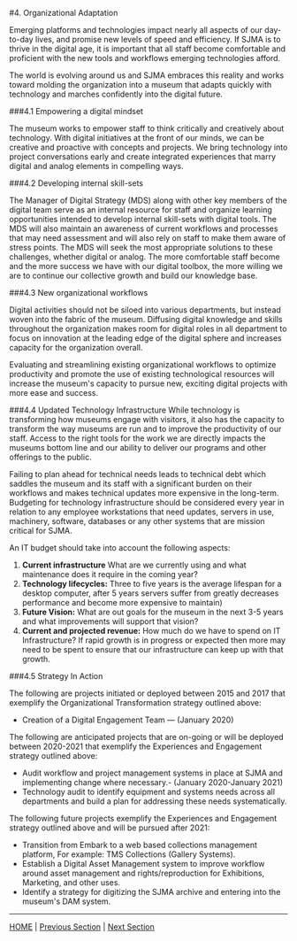#4. Organizational Adaptation

Emerging platforms and technologies impact nearly all aspects of our day-to-day lives, and promise new levels of speed and efficiency. If SJMA is to thrive in the digital age, it is important that all staff become comfortable and proficient with the new tools and workflows emerging technologies afford.

The world is evolving around us and SJMA embraces this reality and works toward molding the organization into a museum that adapts quickly with technology and marches confidently into the digital future.

###4.1 Empowering a digital mindset

The museum works to empower staff to think critically and creatively about technology. With digital initiatives at the front of our minds, we can be creative and proactive with concepts and projects. We bring technology into project conversations early and create integrated experiences that marry digital and analog elements in compelling ways.

###4.2 Developing internal skill-sets

The Manager of Digital Strategy (MDS) along with other key members of the digital team serve as an internal resource for staff and organize learning opportunities intended to develop internal skill-sets with digital tools. The MDS will also maintain an awareness of current workflows and processes that may need assessment and will also rely on staff to make them aware of stress points. The MDS will seek the most appropriate solutions to these challenges, whether digital or analog. The more comfortable staff become and the more success we have with our digital toolbox, the more willing we are to continue our collective growth and build our knowledge base.

###4.3 New organizational workflows

Digital activities should not be siloed into various departments, but instead woven into the fabric of the museum. Diffusing digital knowledge and skills throughout the organization makes room for digital roles in all department to focus on innovation at the leading edge of the digital sphere and increases capacity for the organization overall.

Evaluating and streamlining existing organizational workflows to optimize productivity and promote the use of existing technological resources will increase the museum's capacity to pursue new, exciting digital projects with more ease and success.

###4.4 Updated Technology Infrastructure
While technology is transforming how museums engage with visitors, it also has the capacity to transform the way museums are run and to improve the productivity of our staff. Access to the right tools for the work we are directly impacts the museums bottom line and our ability to deliver our programs and other offerings to the public.

Failing to plan ahead for technical needs leads to technical debt which saddles the museum and its staff with a significant burden on their workflows and makes technical updates more expensive in the long-term. Budgeting for technology infrastructure should be considered every year in relation to any employee workstations that need updates, servers in use, machinery, software, databases or any other systems that are mission critical for SJMA.

An IT budget should take into account the following aspects:
  1. **Current infrastructure** What are we currently using and what maintenance does it require in the coming year?
  2. **Technology lifecycles:** Three to five years is the average lifespan for a desktop computer, after 5 years servers suffer from greatly decreases performance and become more expensive to maintain)
  3. **Future Vision:** What are out goals for the museum in the next 3-5 years and what improvements will support that vision?
  4. **Current and projected revenue:** How much do we have to spend on IT Infrastructure? If rapid growth is in progress or expected then more may need to be spent to ensure that our infrastructure can keep up with that growth.

###4.5 Strategy In Action

The following are projects initiated or deployed between 2015 and 2017 that exemplify the Organizational Transformation strategy outlined above:

* Creation of a Digital Engagement Team — (January 2020)

The following are anticipated projects that are on-going or will be deployed between 2020-2021 that exemplify the Experiences and Engagement strategy outlined above:


* Audit workflow and project management systems in place at SJMA and implementing change where necessary.- (January 2020-January 2021)
* Technology audit to identify equipment and systems needs across all departments and build a plan for  addressing these needs systematically.


The following future projects exemplify the Experiences and Engagement strategy outlined above and will be pursued after 2021:

* Transition from Embark to a web based collections management platform, For example: TMS Collections (Gallery Systems).
* Establish a Digital Asset Management system to improve workflow around asset management and rights/reproduction for Exhibitions, Marketing, and other uses.
* Identify a strategy for digitizing the SJMA archive and entering into the museum's DAM system.
-----

[HOME](index.md) | [Previous Section](03_Accessibility_and_Philisophy.md) | [Next Section](05_Financial_Solvency.md)
